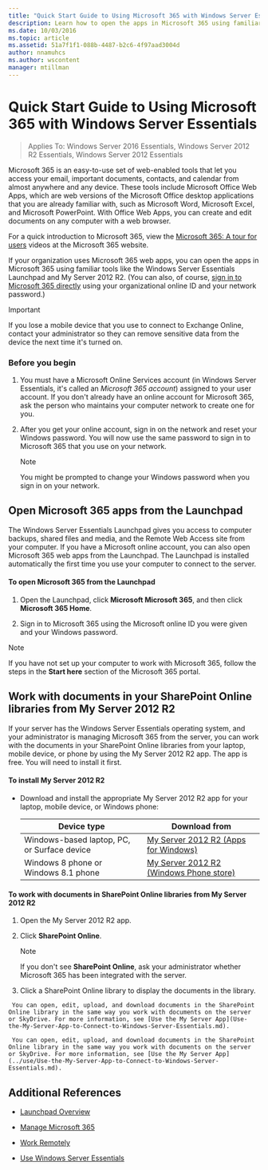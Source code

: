 ```yaml
---
title: "Quick Start Guide to Using Microsoft 365 with Windows Server Essentials"
description: Learn how to open the apps in Microsoft 365 using familiar tools like the Windows Server Essentials Launchpad and My Server 2012 R2.
ms.date: 10/03/2016
ms.topic: article
ms.assetid: 51a7f1f1-088b-4487-b2c6-4f97aad3004d
author: nnamuhcs
ms.author: wscontent
manager: mtillman
---
```


# Quick Start Guide to Using Microsoft 365 with Windows Server Essentials

>Applies To: Windows Server 2016 Essentials, Windows Server 2012 R2 Essentials, Windows Server 2012 Essentials

 Microsoft 365 is an easy-to-use set of web-enabled tools that let you access your email, important documents, contacts, and calendar from almost anywhere and any device. These tools include Microsoft Office Web Apps, which are web versions of the Microsoft Office desktop applications that you are already familiar with, such as Microsoft Word, Microsoft Excel, and Microsoft PowerPoint. With Office Web Apps, you can create and edit documents on any computer with a web browser.

 For a quick introduction to  Microsoft 365, view the [Microsoft 365: A tour for users](https://onlinehelp.microsoft.com/office365-smallbusinesses/hh534379.aspx) videos at the  Microsoft 365 website.

 If your organization uses  Microsoft 365 web apps, you can open the apps in  Microsoft 365 using familiar tools like the  Windows Server Essentials Launchpad and My Server 2012 R2. (You can also, of course, [sign in to Microsoft 365 directly](https://login.microsoftonline.com/login.srf?wa=wsignin1.0&rpsnv=2&ct=1384059583&rver=6.1.6206.0&wp=MBI_KEY&wreply=https:%2F%2Fwww.outlook.com%2Fowa%2F&id=260563&whr=students.tamuk.edu&CBCXT=out) using your organizational online ID and your network password.)

> [!IMPORTANT]
>  If you lose a mobile device that you use to connect to Exchange Online, contact your administrator so they can remove sensitive data from the device the next time it's turned on.

### Before you begin

1.  You must have a Microsoft Online Services account (in  Windows Server Essentials, it's called an *Microsoft 365 account*) assigned to your user account. If you don't already have an online account for  Microsoft 365, ask the person who maintains your computer network to create one for you.

2.  After you get your online account, sign in on the network and reset your Windows password. You will now use the same password to sign in to  Microsoft 365 that you use on your network.

    > [!NOTE]
    >  You might be prompted to change your Windows password when you sign in on your network.

## Open Microsoft 365 apps from the Launchpad
 The  Windows Server Essentials Launchpad gives you access to computer backups, shared files and media, and the Remote Web Access site from your computer. If you have a Microsoft online account, you can also open  Microsoft 365 web apps from the Launchpad. The Launchpad is installed automatically the first time you use your computer to connect to the server.

#### To open Microsoft 365 from the Launchpad

1.  Open the Launchpad, click **Microsoft Microsoft 365**, and then click **Microsoft 365 Home**.

2.  Sign in to  Microsoft 365 using the Microsoft online ID you were given and your Windows password.

> [!NOTE]
>  If you have not set up your computer to work with  Microsoft 365, follow the steps in the **Start here** section of the  Microsoft 365 portal.

## Work with documents in your SharePoint Online libraries from My Server 2012 R2
 If your server has the  Windows Server Essentials operating system, and your administrator is managing  Microsoft 365 from the server, you can work with the documents in your SharePoint Online libraries from your laptop, mobile device, or phone by using the My Server 2012 R2 app. The app is free. You will need to install it first.

#### To install My Server 2012 R2

-   Download and install the appropriate My Server 2012 R2 app for your laptop, mobile device, or Windows phone:

    |Device type|Download from|
    |-----------------|-------------------|
    |Windows-based laptop, PC, or Surface device|[My Server 2012 R2 (Apps for Windows)](https://apps.microsoft.com/windows/app/my-server-2012-r2/67e86695-bda3-4f32-96c4-2e20e56f1cf3)|
    | Windows 8 phone or  Windows 8.1 phone|[My Server 2012 R2 (Windows Phone store)](http://www.windowsphone.com/store/app/my-server-2012-r2/44f596b5-0477-4096-b96e-ddd6ef64ad6b)|

#### To work with documents in SharePoint Online libraries from My Server 2012 R2

1.  Open the My Server 2012 R2 app.

2.  Click **SharePoint Online**.

    > [!NOTE]
    >  If you don't see **SharePoint Online**, ask your administrator whether  Microsoft 365 has been integrated with the server.

3.  Click a SharePoint Online library to display the documents in the library.


~~~
 You can open, edit, upload, and download documents in the SharePoint Online library in the same way you work with documents on the server or SkyDrive. For more information, see [Use the My Server App](Use-the-My-Server-App-to-Connect-to-Windows-Server-Essentials.md).

 You can open, edit, upload, and download documents in the SharePoint Online library in the same way you work with documents on the server or SkyDrive. For more information, see [Use the My Server App](../use/Use-the-My-Server-App-to-Connect-to-Windows-Server-Essentials.md).
~~~


## Additional References

-   [Launchpad Overview](../manage/Overview-of-the-Launchpad-in-Windows-Server-Essentials.md)

-   [Manage Microsoft 365](../manage/Manage-Office-365-in-Windows-Server-Essentials.md)

-   [Work Remotely](Work-Remotely-in-Windows-Server-Essentials.md)

-   [Use Windows Server Essentials](Use-Windows-Server-Essentials.md)

